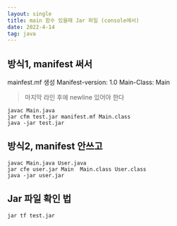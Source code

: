```yaml
---
layout: single
title: main 함수 있을때 Jar 파일 (console에서)
date: 2022-4-14
tag: java
---
```


## 방식1, manifest 써서
mainfest.mf 생성
Manifest-version: 1.0
Main-Class: Main
> 마지막 라인 후에 newline 있어야 한다

```
javac Main.java
jar cfm test.jar manifest.mf Main.class
java -jar test.jar
```

## 방식2, manifest 안쓰고 
```
javac Main.java User.java 
jar cfe user.jar Main  Main.class User.class
java -jar user.jar
```

## Jar 파일 확인 법
```
jar tf test.jar
```
